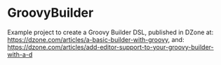 # GroovyBuilder
Example project to create a Groovy Builder DSL, published in DZone at: https://dzone.com/articles/a-basic-builder-with-groovy, and: 
https://dzone.com/articles/add-editor-support-to-your-groovy-builder-with-a-d
